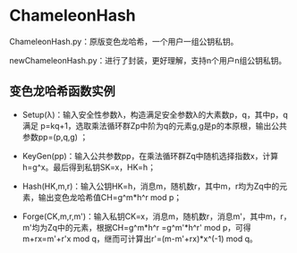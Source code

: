 # ChameleonHash

ChameleonHash.py：原版变色龙哈希，一个用户一组公钥私钥。

newChameleonHash.py：进行了封装，更好理解，支持n个用户n组公钥私钥。

## 变色龙哈希函数实例

* Setup(λ)：输入安全性参数λ，构造满足安全参数λ的大素数p，q，其中p，q满足 p=kq+1，选取乘法循环群Zp中阶为q的元素g,g是p的本原根，输出公共参数pp=(p,q,g) ；

* KeyGen(pp)：输入公共参数pp，在乘法循环群Zq中随机选择指数x，计算h=g^x。最后得到私钥SK=x，HK=h；

* Hash(HK,m,r)：输入公钥HK=h，消息m，随机数r，其中m，r均为Zq中的元素，输出变色龙哈希值CH=g^m*h^r mod p；

* Forge(CK,m,r,m')：输入私钥CK=x，消息m，随机数r，消息m'，其中m，r，m'均为Zq中的元素，根据CH=g^m*h^r =g^m'*h^r' mod p，可得m+rx=m'+r'x mod q，继而可计算出r'=(m-m'+rx)*x^(-1) mod q。
